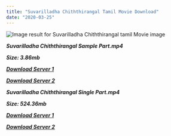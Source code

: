 ```yaml
---
title: "Suvarilladha Chiththirangal Tamil Movie Download"
date: "2020-03-25"
---
```


![Image result for Suvarilladha Chiththirangal tamil Movie image](https://upload.wikimedia.org/wikipedia/en/thumb/d/d3/Suvarilladha_Chiththirangal_DVD_Cover.jpg/220px-Suvarilladha_Chiththirangal_DVD_Cover.jpg)

**_Suvarilladha Chiththirangal Sample Part.mp4_**

**_Size: 3.86mb_**

**_[Download Server 1](http://b3.wetransfer.vip/files/{b8ae04a0e9ab0f9e64837bab03a252825878f388f00779843f60cec38aa445db}20Actor{b8ae04a0e9ab0f9e64837bab03a252825878f388f00779843f60cec38aa445db}20Hits{b8ae04a0e9ab0f9e64837bab03a252825878f388f00779843f60cec38aa445db}20Collection/Bhagyaraj{b8ae04a0e9ab0f9e64837bab03a252825878f388f00779843f60cec38aa445db}20Movies{b8ae04a0e9ab0f9e64837bab03a252825878f388f00779843f60cec38aa445db}20Collections/Suvarilladha{b8ae04a0e9ab0f9e64837bab03a252825878f388f00779843f60cec38aa445db}20Chiththirangal{b8ae04a0e9ab0f9e64837bab03a252825878f388f00779843f60cec38aa445db}20(1979)/Suvarilladha{b8ae04a0e9ab0f9e64837bab03a252825878f388f00779843f60cec38aa445db}20Chiththirangal{b8ae04a0e9ab0f9e64837bab03a252825878f388f00779843f60cec38aa445db}20(1979){b8ae04a0e9ab0f9e64837bab03a252825878f388f00779843f60cec38aa445db}20Sample{b8ae04a0e9ab0f9e64837bab03a252825878f388f00779843f60cec38aa445db}20HD.mp4)_**

**_[Download Server 2](http://b3.wetransfer.vip/files/{b8ae04a0e9ab0f9e64837bab03a252825878f388f00779843f60cec38aa445db}20Actor{b8ae04a0e9ab0f9e64837bab03a252825878f388f00779843f60cec38aa445db}20Hits{b8ae04a0e9ab0f9e64837bab03a252825878f388f00779843f60cec38aa445db}20Collection/Bhagyaraj{b8ae04a0e9ab0f9e64837bab03a252825878f388f00779843f60cec38aa445db}20Movies{b8ae04a0e9ab0f9e64837bab03a252825878f388f00779843f60cec38aa445db}20Collections/Suvarilladha{b8ae04a0e9ab0f9e64837bab03a252825878f388f00779843f60cec38aa445db}20Chiththirangal{b8ae04a0e9ab0f9e64837bab03a252825878f388f00779843f60cec38aa445db}20(1979)/Suvarilladha{b8ae04a0e9ab0f9e64837bab03a252825878f388f00779843f60cec38aa445db}20Chiththirangal{b8ae04a0e9ab0f9e64837bab03a252825878f388f00779843f60cec38aa445db}20(1979){b8ae04a0e9ab0f9e64837bab03a252825878f388f00779843f60cec38aa445db}20Sample{b8ae04a0e9ab0f9e64837bab03a252825878f388f00779843f60cec38aa445db}20HD.mp4)_**

**_Suvarilladha Chiththirangal Single Part.mp4_**

**_Size: 524.36mb_**

**_[Download Server 1](http://b3.wetransfer.vip/files/{b8ae04a0e9ab0f9e64837bab03a252825878f388f00779843f60cec38aa445db}20Actor{b8ae04a0e9ab0f9e64837bab03a252825878f388f00779843f60cec38aa445db}20Hits{b8ae04a0e9ab0f9e64837bab03a252825878f388f00779843f60cec38aa445db}20Collection/Bhagyaraj{b8ae04a0e9ab0f9e64837bab03a252825878f388f00779843f60cec38aa445db}20Movies{b8ae04a0e9ab0f9e64837bab03a252825878f388f00779843f60cec38aa445db}20Collections/Suvarilladha{b8ae04a0e9ab0f9e64837bab03a252825878f388f00779843f60cec38aa445db}20Chiththirangal{b8ae04a0e9ab0f9e64837bab03a252825878f388f00779843f60cec38aa445db}20(1979)/Suvarilladha{b8ae04a0e9ab0f9e64837bab03a252825878f388f00779843f60cec38aa445db}20Chiththirangal{b8ae04a0e9ab0f9e64837bab03a252825878f388f00779843f60cec38aa445db}20(1979){b8ae04a0e9ab0f9e64837bab03a252825878f388f00779843f60cec38aa445db}20Single{b8ae04a0e9ab0f9e64837bab03a252825878f388f00779843f60cec38aa445db}20Part{b8ae04a0e9ab0f9e64837bab03a252825878f388f00779843f60cec38aa445db}20HD.mp4)_**

**_[Download Server 2](http://b3.wetransfer.vip/files/{b8ae04a0e9ab0f9e64837bab03a252825878f388f00779843f60cec38aa445db}20Actor{b8ae04a0e9ab0f9e64837bab03a252825878f388f00779843f60cec38aa445db}20Hits{b8ae04a0e9ab0f9e64837bab03a252825878f388f00779843f60cec38aa445db}20Collection/Bhagyaraj{b8ae04a0e9ab0f9e64837bab03a252825878f388f00779843f60cec38aa445db}20Movies{b8ae04a0e9ab0f9e64837bab03a252825878f388f00779843f60cec38aa445db}20Collections/Suvarilladha{b8ae04a0e9ab0f9e64837bab03a252825878f388f00779843f60cec38aa445db}20Chiththirangal{b8ae04a0e9ab0f9e64837bab03a252825878f388f00779843f60cec38aa445db}20(1979)/Suvarilladha{b8ae04a0e9ab0f9e64837bab03a252825878f388f00779843f60cec38aa445db}20Chiththirangal{b8ae04a0e9ab0f9e64837bab03a252825878f388f00779843f60cec38aa445db}20(1979){b8ae04a0e9ab0f9e64837bab03a252825878f388f00779843f60cec38aa445db}20Single{b8ae04a0e9ab0f9e64837bab03a252825878f388f00779843f60cec38aa445db}20Part{b8ae04a0e9ab0f9e64837bab03a252825878f388f00779843f60cec38aa445db}20HD.mp4)_**
